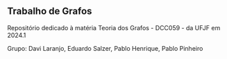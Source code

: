 ## Trabalho de Grafos
Repositório dedicado à matéria Teoria dos Grafos - DCC059 - da UFJF em 2024.1

Grupo: 
  Davi Laranjo, Eduardo Salzer, Pablo Henrique, Pablo Pinheiro
